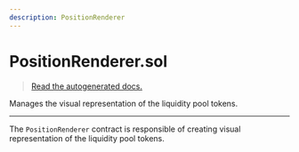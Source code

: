 ```yaml
---
description: PositionRenderer
---
```


# PositionRenderer.sol

> [Read the autogenerated docs.](/technical/smart-contracts/autogenerated-docs/core/PositionRenderer)

Manages the visual representation of the liquidity pool tokens.

---

The `PositionRenderer` contract is responsible of creating visual representation of the liquidity pool tokens.
